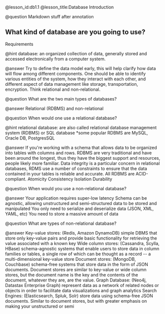 @lesson_id:db1.1
@lesson_title:Database Introduction

@question
Markdown stuff after annotation
## What kind of database are you going to use?
Requirements 

@hint
database: an organized collection of data, generally stored and accessed electronically from a computer system.

@answer
Try to define the data model early, this will help clarify how data will flow among different components. One should be able to identify various entities of the system, how they interact with each other, and different aspect of data management like storage, transportation, encryption. Think relational and non-relational. 

@question
What are the two main types of databases?

@answer
Relational (RDBMS) and non-relational

@question
When would one use a relational database?

@hint
relational database: are also called relational database management system (RDBMS) or SQL database *some popular RDBMS are MySQL, Oracle DB, PostgresSQL

@answer
If you're working with a schema that allows data to be organized into tables with columns and rows. 
RDBMS are very traditional and have been around the longest, thus they have the biggest support and resources, people likely more familiar. 
Data integrity is a particular concern in relational databases, RDMS use a number of constraints to ensure that the data contained in your tables is reliable and accurate.
All RDBMS are ACID-compliant.
    Atomicity
    Consistency
    Isolation
    Durability


@question
When would you use a non-relational database?

@answer
Your application requires super-low latency
Schema can be agnostic, allowing unstructured and semi-structured data to be stored and manipulated
You only need to serialize and deserialize data (JSON, XML, YAML, etc)
You need to store a massive amount of data

@question
What are types of non-relational database?

@answer
Key-value stores: (Redis, Amazon DynamoDB) simple DBMS that store only key-value pairs and provide basic functionality for retrieving the value associated with a known key
Wide column stores: (Cassandra, Scylla, HBase) schema-agnostic systems that enable users to store data in column families or tables, a single row of which can be thought as a record -- a multi-dimensional key-value store
Document stores: (MongoDB, Couchbase) schema-free systems that store data in the form of JSON documents. Document stores are similar to key-value or wide column stores, but the document name is the key and the contents of the document, whatever they are, are the value.
Graph Database: (Neo4j, Datastax Enterprise Graph) represent data as a network of related nodes or objects in order to facilitate data visualizations and graph analytics
Search Engines: (Elasticsearch, Spluk, Solr) store data using schema-free JSON documents. Similar to document stores, but with greater emphasis on making your unstructured or semi 

